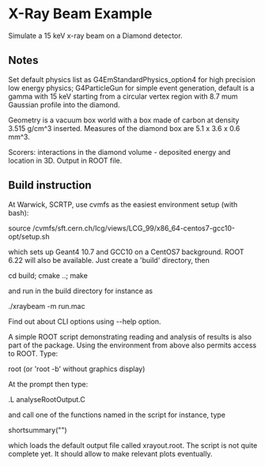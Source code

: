 # X-Ray Beam Example

Simulate a 15 keV x-ray beam on a Diamond detector.

## Notes 

Set default physics list as G4EmStandardPhysics_option4 for high precision low energy physics; G4ParticleGun for simple event 
generation, default is a gamma with 15 keV starting from a circular vertex region with 8.7 mum Gaussian profile into the diamond.

Geometry is a vacuum box world with a box made of carbon at density 3.515 g/cm^3 inserted. Measures of the diamond box are 
5.1 x 3.6 x 0.6 mm^3. 

Scorers: interactions in the diamond volume - deposited energy and location in 3D. Output in ROOT file.

## Build instruction

At Warwick, SCRTP, use cvmfs as the easiest environment setup (with bash):

source /cvmfs/sft.cern.ch/lcg/views/LCG_99/x86_64-centos7-gcc10-opt/setup.sh

which sets up Geant4 10.7 and GCC10 on a CentOS7 background. ROOT 6.22 will also be available. Just create a 'build' 
directory, then 

cd build; cmake ..; make

and run in the build directory for instance as 

./xraybeam -m run.mac

Find out about CLI options using --help option.

A simple ROOT script demonstrating reading and analysis of results is also part of the package. Using the environment from 
above also permits access to ROOT. Type:

root (or 'root -b' without graphics display)

At the prompt then type:

.L analyseRootOutput.C

and call one of the functions named in the script for instance, type

shortsummary("")

which loads the default output file called xrayout.root. The script is not quite complete yet. It should allow to make 
relevant plots eventually.

